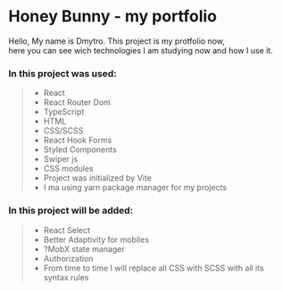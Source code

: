 
# Honey Bunny - my portfolio


Hello, My name is Dmytro. This project is my protfolio now,  
here you can see wich technologies I am studying now and how I use it.

### In this project was used:

>- React
>- React Router Dom
>- TypeScript
>- HTML
>- CSS/SCSS
>- React Hook Forms
>- Styled Components
>- Swiper js
>- CSS modules
>- Project was initialized by Vite
>- I ma using yarn package manager for my projects

### In this project will be added:

>- React Select
>- Better Adaptivity for mobiles
>- ?MobX state manager
>- Authorization
>- From time to time I will replace all CSS with SCSS with all its syntax rules 
